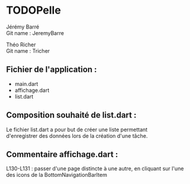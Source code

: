 # TODOPelle

Jérémy Barré<br>
Git name : JeremyBarre

Théo Richer<br>
Git name : Tricher

<h2>Fichier de l'application :<br></h2>

- main.dart
- affichage.dart
- list.dart

<h2>Composition souhaité de list.dart :<br></h2>
Le fichier list.dart a pour but de créer une liste permettant<br> d'enregistrer des données lors de la création d'une tâche.

<h2>Commentaire affichage.dart :<br></h2>
L130-L131 : passer d'une page distincte à une autre, en cliquant sur l'une des icons de la BottomNavigationBarItem
